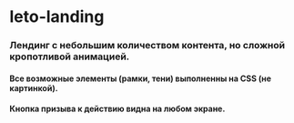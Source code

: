# leto-landing
### Лендинг с небольшим количеством контента, но сложной кропотливой анимацией.
#### Все возможные элементы (рамки, тени) выполненны на CSS (не картинкой).
#### Кнопка призыва к действию видна на любом экране.
